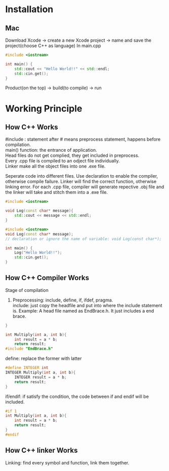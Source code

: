 # Installation

## Mac
Download Xcode -> create a new Xcode project -> name and save the project(choose C++ as language)
In main.cpp
``` cpp
#include <iostream>

int main() {
    std::cout << "Hello World!!" << std::endl;
    std::cin.get();
}
```
Product(on the top) -> build(to compile) -> run
# Working Principle

## How C++ Works
#include <iostream>: statement after # means preprocess statement, happens before compilation.  
main() function: the entrance of application.  
Head files do not get complied, they get included in preprocess.   
Every .cpp file is compiled to an odject file individually.    
Linker make all the object files into one .exe file.   

Seperate code into different files. Use declaration to enable the compiler, otherwise compile failure.
Linker will find the correct function, otherwise linking error.
For each .cpp file, compiler will generate repective .obj file and the linker will take and stitch them into a .exe file.
``` cpp
#include <iostream>

void Log(const char* message){
    std::cout << message << std::endl;
}
```
``` cpp
#include <iostream>
void Log(const char* message);
// declaration or ignore the name of variable: void Log(const char*);

int main() {
    Log("Hello World!!");
    std::cin.get();
}
```

## How C++ Compiler Works
Stage of compilation
1. Preprocessing: include, define, if, ifdef, pragma.  
include: just copy the headfile and put into where the include statement is. 
Example: A head file named as EndBrace.h. It just includes a end brace.
``` cpp
}
```
``` cpp
int Multiply(int a, int b){
    int result = a * b;
    return result;
#include "EndBrace.h"
```

define: replace the former with latter
``` cpp
#define INTEGER int
INTEGER Multiply(int a, int b){
    INTEGER result = a * b;
    return result;
}
```
if/endif: if satisfy the condition, the code between if and endif will be included.
``` cpp
#if 1
int Multiply(int a, int b){
    int result = a * b;
    return result;
}
#endif
```
	
## How C++ linker Works
Linking: find every symbol and function, link them together.
